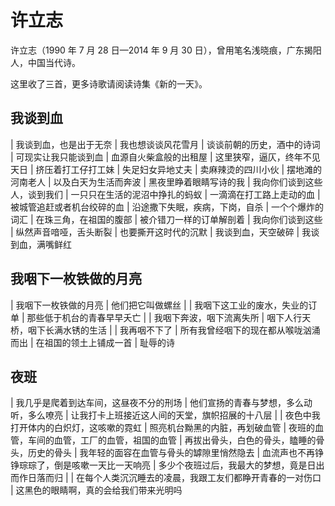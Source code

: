 # 许立志

许立志（1990 年 7 月 28 日—2014 年 9 月 30 日），曾用笔名浅晓痕，广东揭阳人，中国当代诗。

这里收了三首，更多诗歌请阅读诗集《新的一天》。

## 我谈到血

| 我谈到血，也是出于无奈
| 我也想谈谈风花雪月
| 谈谈前朝的历史，酒中的诗词
| 可现实让我只能谈到血
| 血源自火柴盒般的出租屋
| 这里狭窄，逼仄，终年不见天日
| 挤压着打工仔打工妹
| 失足妇女异地丈夫
| 卖麻辣烫的四川小伙
| 摆地滩的河南老人
| 以及白天为生活而奔波
| 黑夜里睁着眼睛写诗的我
| 我向你们谈到这些人，谈到我们
| 一只只在生活的泥沼中挣扎的蚂蚁
| 一滴滴在打工路上走动的血
| 被城管追赶或者机台绞碎的血
| 沿途撒下失眠，疾病，下岗，自杀
| 一个个爆炸的词汇
| 在珠三角，在祖国的腹部
| 被介错刀一样的订单解剖着
| 我向你们谈到这些
| 纵然声音喑哑，舌头断裂
| 也要撕开这时代的沉默
| 我谈到血，天空破碎
| 我谈到血，满嘴鲜红

## 我咽下一枚铁做的月亮

| 我咽下一枚铁做的月亮
| 他们把它叫做螺丝
|
| 我咽下这工业的废水，失业的订单
| 那些低于机台的青春早早夭亡
|
| 我咽下奔波，咽下流离失所
| 咽下人行天桥，咽下长满水锈的生活
|
| 我再咽不下了
| 所有我曾经咽下的现在都从喉咙汹涌而出
| 在祖国的领土上铺成一首
| 耻辱的诗

## 夜班

| 我几乎是爬着到达车间，这昼夜不分的刑场
| 他们宣扬的青春与梦想，多么动听，多么嘹亮
| 让我打卡上班接近这人间的天堂，旗帜招展的十八层
|
| 夜色中我打开体内的白炽灯，这咳嗽的霓虹
| 照亮机台黝黑的内脏，再划破血管
| 夜班的血管，车间的血管，工厂的血管，祖国的血管
| 再拔出骨头，白色的骨头，瞌睡的骨头，历史的骨头
| 我年轻的面容在血管与骨头的罅隙里悄然隐去
| 血流声也不再铮铮琮琮了，倒是咳嗽一天比一天响亮
| 多少个夜班过后，我最大的梦想，竟是日出而作日落而归
|
| 在每个人类沉沉睡去的凌晨，我跟工友们都睁开青春的一对伤口
| 这黑色的眼睛啊，真的会给我们带来光明吗

